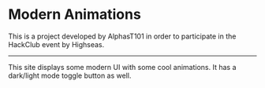 # Modern Animations

This is a project developed by AlphasT101 in order to participate in the HackClub event by Highseas.
<hr>
This site displays some modern UI with some cool animations. It has a dark/light mode toggle button as well.